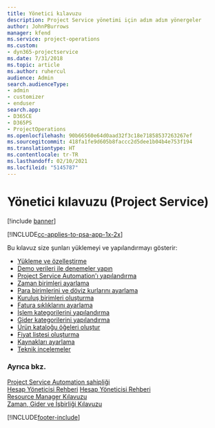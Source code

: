 ```yaml
---
title: Yönetici kılavuzu
description: Project Service yönetimi için adım adım yönergeler
author: JohnPBurrows
manager: kfend
ms.service: project-operations
ms.custom:
- dyn365-projectservice
ms.date: 7/31/2018
ms.topic: article
ms.author: ruhercul
audience: Admin
search.audienceType:
- admin
- customizer
- enduser
search.app:
- D365CE
- D365PS
- ProjectOperations
ms.openlocfilehash: 90b66560e64d0aad32f3c18e71858537263267ef
ms.sourcegitcommit: 418fa1fe9d605b8faccc2d5dee1b04b4e753f194
ms.translationtype: HT
ms.contentlocale: tr-TR
ms.lasthandoff: 02/10/2021
ms.locfileid: "5145787"
---
```

# <a name="administrator-guide-project-service"></a>Yönetici kılavuzu (Project Service)

[!include [banner](../includes/psa-now-project-operations.md)]

[!INCLUDE[cc-applies-to-psa-app-1x-2x](../includes/cc-applies-to-psa-app-1x-2x.md)]

Bu kılavuz size şunları yüklemeyi ve yapılandırmayı gösterir:  
  
- [Yükleme ve özelleştirme](install-customize.md)
- [Demo verileri ile denemeler yapın](use-demo-data.md)
- [Project Service Automation'ı yapılandırma](configure.md)
- [Zaman birimleri ayarlama](set-up-time-units.md)
- [Para birimlerini ve döviz kurlarını ayarlama](set-up-currencies-exchange-rates.md)
- [Kuruluş birimleri oluşturma](create-organizational-units.md)
- [Fatura sıklıklarını ayarlama](set-up-invoice-frequencies.md)
- [İşlem kategorilerini yapılandırma](configure-transaction-categories.md)
- [Gider kategorilerini yapılandırma](configure-expense-categories.md)
- [Ürün kataloğu öğeleri oluştur](create-product-catalog-items.md)
- [Fiyat listesi oluşturma](create-price-list.md)
- [Kaynakları ayarlama](set-up-resources.md)
- [Teknik incelemeler](white-papers.md)
  
### <a name="see-also"></a>Ayrıca bkz.  
 [Project Service Automation sahipliği](../psa/overview.md)    
 [Hesap Yöneticisi Rehberi](../psa/account-manager-guide.md) [Hesap Yöneticisi Rehberi](../psa/project-manager-guide.md)   
 [Resource Manager Kılavuzu](../psa/resource-manager-guide.md)   
 [Zaman, Gider ve İşbirliği Kılavuzu](../psa/time-expense-collaboration-guide.md)


[!INCLUDE[footer-include](../includes/footer-banner.md)]